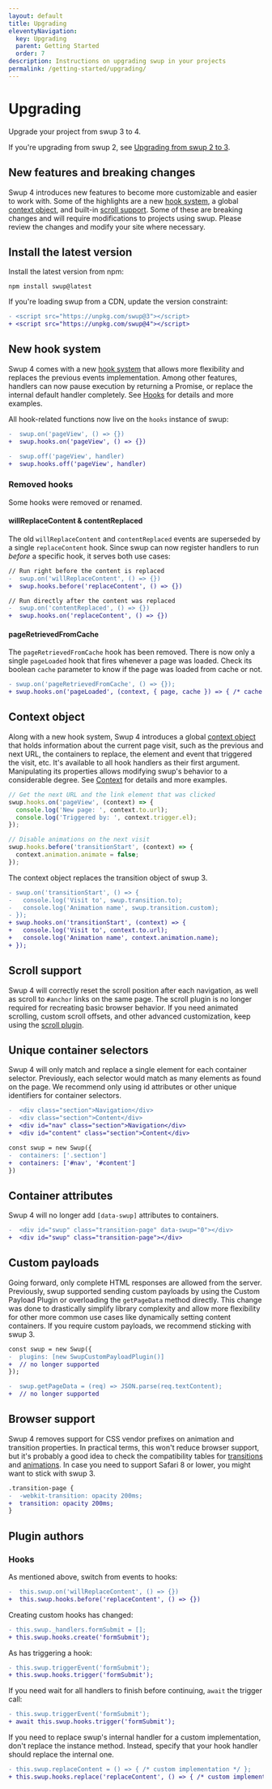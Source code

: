 ```yaml
---
layout: default
title: Upgrading
eleventyNavigation:
  key: Upgrading
  parent: Getting Started
  order: 7
description: Instructions on upgrading swup in your projects
permalink: /getting-started/upgrading/
---
```


# Upgrading

Upgrade your project from swup 3 to 4.

If you're upgrading from swup 2, see [Upgrading from swup 2 to 3](/getting-started/upgrading-v3/).

## New features and breaking changes

Swup 4 introduces new features to become more customizable and easier to work with. Some of the
highlights are a new [hook system](#new-hook-system), a global [context object](#context-object),
and built-in [scroll support](#scroll-support). Some of these are breaking changes and will require
modifications to projects using swup. Please review the changes and modify your site where necessary.

## Install the latest version

Install the latest version from npm:

```shell
npm install swup@latest
```

If you're loading swup from a CDN, update the version constraint:

```diff
- <script src="https://unpkg.com/swup@3"></script>
+ <script src="https://unpkg.com/swup@4"></script>
```

## New hook system

Swup 4 comes with a new [hook system](/hooks/) that allows more flexibility and replaces the previous events
implementation. Among other features, handlers can now pause execution by returning a Promise, or
replace the internal default handler completely. See [Hooks](/hooks/) for details and more examples.

All hook-related functions now live on the `hooks` instance of swup:

```diff
-  swup.on('pageView', () => {})
+  swup.hooks.on('pageView', () => {})
```

```diff
-  swup.off('pageView', handler)
+  swup.hooks.off('pageView', handler)
```

### Removed hooks

Some hooks were removed or renamed.

#### willReplaceContent & contentReplaced

The old `willReplaceContent` and `contentReplaced` events are superseded by a single `replaceContent`
hook. Since swup can now register handlers to run *before* a specific hook, it serves both use cases:

```diff
// Run right before the content is replaced
-  swup.on('willReplaceContent', () => {})
+  swup.hooks.before('replaceContent', () => {})
```

```diff
// Run directly after the content was replaced
-  swup.on('contentReplaced', () => {})
+  swup.hooks.on('replaceContent', () => {})
```

#### pageRetrievedFromCache

The `pageRetrievedFromCache` hook has been removed. There is now only a single `pageLoaded` hook
that fires whenever a page was loaded. Check its boolean `cache` parameter to know if the page was
loaded from cache or not.

```diff
- swup.on('pageRetrievedFromCache', () => {});
+ swup.hooks.on('pageLoaded', (context, { page, cache }) => { /* cache is true or false */ });
```

## Context object

Along with a new hook system, Swup 4 introduces a global [context object](/context/) that holds
information about the current page visit, such as the previous and next URL, the containers to
replace, the element and event that triggered the visit, etc. It's available to all hook handlers as
their first argument. Manipulating its properties allows modifying swup's behavior to a considerable
degree. See [Context](/context/) for details and more examples.

```javascript
// Get the next URL and the link element that was clicked
swup.hooks.on('pageView', (context) => {
  console.log('New page: ', context.to.url);
  console.log('Triggered by: ', context.trigger.el);
});

// Disable animations on the next visit
swup.hooks.before('transitionStart', (context) => {
  context.animation.animate = false;
});
```

The context object replaces the transition object of swup 3.

```diff
- swup.on('transitionStart', () => {
-   console.log('Visit to', swup.transition.to);
-   console.log('Animation name', swup.transition.custom);
- });
+ swup.hooks.on('transitionStart', (context) => {
+   console.log('Visit to', context.to.url);
+   console.log('Animation name', context.animation.name);
+ });
```

## Scroll support

Swup 4 will correctly reset the scroll position after each navigation, as well as scroll to `#anchor`
links on the same page. The scroll plugin is no longer required for recreating basic browser
behavior. If you need animated scrolling, custom scroll offsets, and other advanced customization,
keep using the [scroll plugin](/plugins/scroll-plugin/).

## Unique container selectors

Swup 4 will only match and replace a single element for each container selector. Previously, each
selector would match as many elements as found on the page. We recommend only using id attributes or
other unique identifiers for container selectors.

```diff
-  <div class="section">Navigation</div>
-  <div class="section">Content</div>
+  <div id="nav" class="section">Navigation</div>
+  <div id="content" class="section">Content</div>
```

```diff
const swup = new Swup({
-  containers: ['.section']
+  containers: ['#nav', '#content']
})
```

## Container attributes

Swup 4 will no longer add `[data-swup]` attributes to containers.

```diff
-  <div id="swup" class="transition-page" data-swup="0"></div>
+  <div id="swup" class="transition-page"></div>
```

## Custom payloads

Going forward, only complete HTML responses are allowed from the server. Previously, swup supported
sending custom payloads by using the Custom Payload Plugin or overloading the `getPageData` method
directly. This change was done to drastically simplify library complexity and allow more flexibility
for other more common use cases like dynamically setting content containers. If you require custom
payloads, we recommend sticking with swup 3.

```diff
const swup = new Swup({
-  plugins: [new SwupCustomPayloadPlugin()]
+  // no longer supported
});
```

```diff
-  swup.getPageData = (req) => JSON.parse(req.textContent);
+  // no longer supported
```

## Browser support

Swup 4 removes support for CSS vendor prefixes on animation and transition properties. In practical
terms, this won't reduce browser support, but it's probably a good idea to check the compatibility
tables for [transitions](https://caniuse.com/?search=transition) and
[animations](https://caniuse.com/?search=animation). In case you need to support Safari 8 or lower,
you might want to stick with swup 3.

```diff
.transition-page {
-  -webkit-transition: opacity 200ms;
+  transition: opacity 200ms;
}
```

## Plugin authors

### Hooks

As mentioned above, switch from events to hooks:

```diff
-  this.swup.on('willReplaceContent', () => {})
+  this.swup.hooks.before('replaceContent', () => {})
```

Creating custom hooks has changed:

```diff
- this.swup._handlers.formSubmit = [];
+ this.swup.hooks.create('formSubmit');
```

As has triggering a hook:

```diff
- this.swup.triggerEvent('formSubmit');
+ this.swup.hooks.trigger('formSubmit');
```

If you need wait for all handlers to finish before continuing, `await` the trigger call:

```diff
- this.swup.triggerEvent('formSubmit');
+ await this.swup.hooks.trigger('formSubmit');
```

If you need to replace swup's internal handler for a custom implementation, don't replace the
instance method. Instead, specify that your hook handler should replace the internal one.

```diff
- this.swup.replaceContent = () => { /* custom implementation */ };
+ this.swup.hooks.replace('replaceContent', () => { /* custom implementation */ });
```
